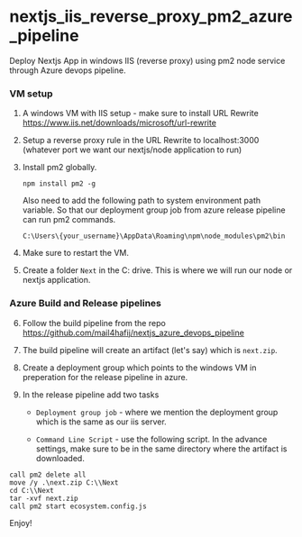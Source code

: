 # nextjs_iis_reverse_proxy_pm2_azure_pipeline
Deploy Nextjs App in windows IIS (reverse proxy) using pm2 node service through Azure devops pipeline.

### VM setup
1. A windows VM with IIS setup   - make sure to install URL Rewrite https://www.iis.net/downloads/microsoft/url-rewrite
2. Setup a reverse proxy rule in the URL Rewrite to localhost:3000 (whatever port we want our nextjs/node application to run)
3. Install pm2 globally.

   ```npm install pm2 -g```
   
   Also need to add the following path to system environment path variable. So that our deployment group job from azure release pipeline can run pm2 commands.
   
   ```C:\Users\{your_username}\AppData\Roaming\npm\node_modules\pm2\bin```
   
5. Make sure to restart the VM.
6. Create a folder ```Next``` in the C: drive. This is where we will run our node or nextjs application.
   
### Azure Build and Release pipelines   
6. Follow the build pipeline from the repo https://github.com/mail4hafij/nextjs_azure_devops_pipeline
7. The build pipeline will create an artifact (let's say) which is ```next.zip```.
8. Create a deployment group which points to the windows VM in preperation for the release pipeline in azure.
9. In the release pipeline add two tasks 
    
   - ```Deployment group job``` - where we mention the deployment group which is the same as our iis server.
   
   - ```Command Line Script``` - use the following script. In the advance settings, make sure to be in the same directory where the artifact is downloaded.

```
call pm2 delete all
move /y .\next.zip C:\\Next
cd C:\\Next
tar -xvf next.zip
call pm2 start ecosystem.config.js 
```

Enjoy!
